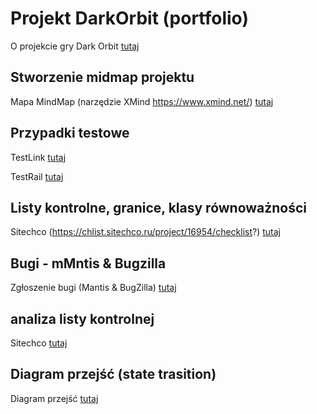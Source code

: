 # Projekt DarkOrbit (portfolio)

O projekcie gry Dark Orbit [tutaj](https://qa-courses.atlassian.net/wiki/spaces/ST6/pages/714637394/Artur+Kr+l?atlOrigin=eyJpIjoiZjE2NDM5MmMzNGIxNDg5MGE5NzQzOGEzNDUyNDFjMGEiLCJwIjoiYyJ9)

## Stworzenie midmap projektu

Mapa MindMap (narzędzie XMind https://www.xmind.net/) [tutaj](https://qa-courses.atlassian.net/wiki/spaces/ST6/pages/714702915/Mind+Map+Dark+Orbit?atlOrigin=eyJpIjoiZDFmZmVhMDUzYjQ0NDNkMWJhZWJjNjlmYzFmNDBhNjEiLCJwIjoiYyJ9)

## Przypadki testowe

TestLink [tutaj](https://qa-courses.atlassian.net/wiki/spaces/ST6/pages/740917291/Przypadki+testowe+DarkOrbit?atlOrigin=eyJpIjoiODU0MWQ4ZTNiZDhmNDJlMzkxYjY0ZDVmOWU2MzBhMjEiLCJwIjoiYyJ9)

TestRail [tutaj](https://qa-courses.atlassian.net/wiki/spaces/ST6/pages/740917291/Przypadki+testowe+DarkOrbit?atlOrigin=eyJpIjoiODU0MWQ4ZTNiZDhmNDJlMzkxYjY0ZDVmOWU2MzBhMjEiLCJwIjoiYyJ9)

## Listy kontrolne, granice, klasy równoważności

Sitechco (https://chlist.sitechco.ru/project/16954/checklist?) [tutaj](https://qa-courses.atlassian.net/wiki/spaces/ST6/pages/741310494/Listy+kontrolne+DarkOrbit?atlOrigin=eyJpIjoiMTk3NzQ5MzcxNzNkNDVmYTg5MTAzNzFmMGI2NDljYjMiLCJwIjoiYyJ9)

## Bugi - mMntis & Bugzilla

Zgłoszenie bugi (Mantis & BugZilla) [tutaj](https://qa-courses.atlassian.net/wiki/spaces/ST6/pages/740917295/Ulepszenia+i+Bugi+DarkOrbit?atlOrigin=eyJpIjoiYzhlYTE1N2UwMjI0NGUxMmI5YWRmODg2Mjc4YTczZDgiLCJwIjoiYyJ9)

## analiza listy kontrolnej

Sitechco [tutaj](https://qa-courses.atlassian.net/wiki/spaces/ST6/pages/740884504/Analiza+listy+kontrolnej+DarkOrbit?atlOrigin=eyJpIjoiYzg0YWNjYjE5ZmRiNDRkNmEzOWJkNjVhYTBkYzkzODIiLCJwIjoiYyJ9)

## Diagram przejść (state trasition)

Diagram przejść [tutaj](https://qa-courses.atlassian.net/wiki/spaces/ST6/pages/745111612/State+Transition+DarkOrbit?atlOrigin=eyJpIjoiMmY4ZmZjYjc1MjA3NGYyOWE5MjE0ZTc5NThiNDFiOTkiLCJwIjoiYyJ9)

